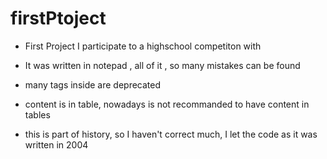 # firstPtoject
- First Project I participate to a highschool competiton with
- It was written in notepad , all of it , so many mistakes can be found
- many tags inside are deprecated
- content is in table, nowadays is not recommanded to have content in tables

- this is part of  history, so I haven't correct much, I let the code as it was written in 2004
